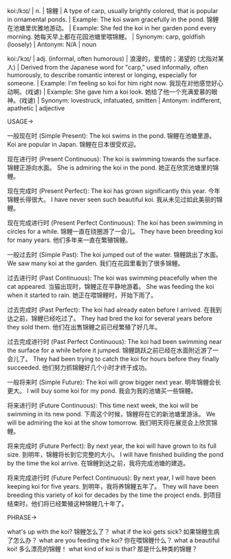 koi:/kɔɪ/ | n. | 锦鲤 | A type of carp, usually brightly colored, that is popular in ornamental ponds. | Example: The koi swam gracefully in the pond. 锦鲤在池塘里优雅地游动。 | Example:  She fed the koi in her garden pond every morning. 她每天早上都在花园池塘里喂锦鲤。 | Synonym: carp, goldfish (loosely) | Antonym:  N/A | noun

koi:/ˈkɔɪ/ | adj. (informal, often humorous) | 浪漫的，爱情的；渴望的 (尤指对某人) |  Derived from the Japanese word for "carp," used informally, often humorously, to describe romantic interest or longing, especially for someone.  | Example: I'm feeling so koi for him right now. 我现在对他感觉好心动啊。(戏谑) | Example: She gave him a koi look. 她给了他一个充满爱慕的眼神。(戏谑) | Synonym: lovestruck, infatuated, smitten | Antonym: indifferent, apathetic | adjective


USAGE->

一般现在时 (Simple Present):
The koi swims in the pond. 锦鲤在池塘里游。
Koi are popular in Japan. 锦鲤在日本很受欢迎。

现在进行时 (Present Continuous):
The koi is swimming towards the surface. 锦鲤正游向水面。
She is admiring the koi in the pond.  她正在欣赏池塘里的锦鲤。


现在完成时 (Present Perfect):
The koi has grown significantly this year. 今年锦鲤长得很大。
I have never seen such beautiful koi. 我从未见过如此美丽的锦鲤。

现在完成进行时 (Present Perfect Continuous):
The koi has been swimming in circles for a while. 锦鲤一直在绕圈游了一会儿。
They have been breeding koi for many years. 他们多年来一直在繁殖锦鲤。

一般过去时 (Simple Past):
The koi jumped out of the water. 锦鲤跳出了水面。
We saw many koi at the garden. 我们在花园里看到了很多锦鲤。

过去进行时 (Past Continuous):
The koi was swimming peacefully when the cat appeared. 当猫出现时，锦鲤正在平静地游着。
She was feeding the koi when it started to rain. 她正在喂锦鲤时，开始下雨了。

过去完成时 (Past Perfect):
The koi had already eaten before I arrived. 在我到达之前，锦鲤已经吃过了。
They had bred the koi for several years before they sold them. 他们在出售锦鲤之前已经繁殖了好几年。


过去完成进行时 (Past Perfect Continuous):
The koi had been swimming near the surface for a while before it jumped. 锦鲤跳跃之前已经在水面附近游了一会儿了。
They had been trying to catch the koi for hours before they finally succeeded. 他们努力抓锦鲤好几个小时才终于成功。


一般将来时 (Simple Future):
The koi will grow bigger next year. 明年锦鲤会长更大。
I will buy some koi for my pond. 我会为我的池塘买一些锦鲤。

将来进行时 (Future Continuous):
This time next week, the koi will be swimming in its new pond.  下周这个时候，锦鲤将在它的新池塘里游泳。
We will be admiring the koi at the show tomorrow. 我们明天将在展览会上欣赏锦鲤。

将来完成时 (Future Perfect):
By next year, the koi will have grown to its full size. 到明年，锦鲤将长到它完整的大小。
I will have finished building the pond by the time the koi arrive.  在锦鲤到达之前，我将完成池塘的建造。


将来完成进行时 (Future Perfect Continuous):
By next year, I will have been keeping koi for five years. 到明年，我将养锦鲤五年了。
They will have been breeding this variety of koi for decades by the time the project ends. 到项目结束时，他们将已经繁殖这种锦鲤几十年了。


PHRASE->

what's up with the koi?  锦鲤怎么了？
what if the koi gets sick? 如果锦鲤生病了怎么办？
what are you feeding the koi? 你在喂锦鲤什么？
what a beautiful koi! 多么漂亮的锦鲤！
what kind of koi is that?  那是什么种类的锦鲤？

